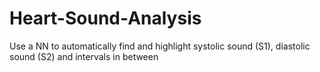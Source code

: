 # Heart-Sound-Analysis
Use a NN to automatically find and highlight systolic sound (S1), diastolic sound (S2) and intervals in between
